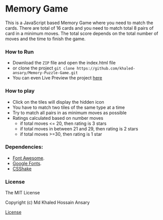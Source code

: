 # Memory Game 

This is a JavaScript based Memory Game where you need to match the cards. 
There are total of 16 cards and you need to match total 8 pairs of card in a minimum moves.
The total score depends on the total number of moves and the time to finish the game.

### How to Run

* Download the `ZIP` file and open the index.html file
* or clone the project `git clone https://github.com/khaled-ansary/Memory-Puzzle-Game.git`
* You can even Live Preview the project [here](https://khaled-ansary.github.io/Memory-Puzzle-Game/)
  
### How to play
  
* Click on the tiles will display the hidden icon
* You have to match two tiles of the same type at a time
* Try to match all pairs in as minimum moves as possible
* Ratings calculated based on number moves
  * if total moves <= 20, then rating is 3 stars
  * if total moves in between 21 and  29, then rating is 2 stars
  * if total moves >=30, then rating is 1 star
  
### Dependencies:

* [Font Awesome](https://maxcdn.bootstrapcdn.com/font-awesome/4.6.1/css/font-awesome.min.css).
* [Google Fonts](https://fonts.googleapis.com/css?family=Coda).
* [CSShake](https://csshake.surge.sh/csshake.min.css)
  
### License

The MIT License

Copyright (c) Md Khaled Hossain Ansary

[License](LICENSE.md)